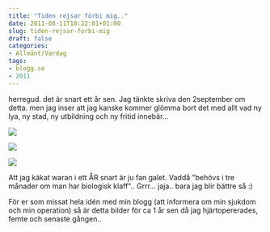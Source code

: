 ```yaml
---
title: "Tiden rejsar förbi mig.."
date: 2011-08-11T10:22:01+01:00
slug: tiden-rejsar-forbi-mig
draft: false
categories:
- Allmänt/Vardag
tags:
- blogg.se
- 2011
---
```

herregud. det är snart ett år sen. Jag tänkte skriva den 2september om detta. men jag inser att jag kanske kommer glömma bort det med allt vad ny lya, ny stad, ny utbildning och ny fritid innebär...  
  
![](/assets/images/blogg.se/lololol_161172436.jpg)  
  
  
![](https://cdn2.cdnme.se/cdn/9-1/701517/images/2011/ololo_161172465.jpg)  
  
  
![](/assets/images/blogg.se/lololo_161172408.jpg)  
  
  
Att jag käkat waran i ett ÅR snart är ju fan galet. Vaddå "behövs i tre månader om man har biologisk klaff".. Grrr... jaja.. bara jag blir bättre så :)  
  
För er som missat hela idén med min blogg (att informera om min sjukdom och min operation) så är detta bilder för ca 1 år sen då jag hjärtopererades, femte och senaste gången..